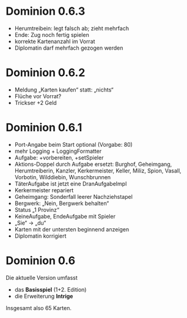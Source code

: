 # Dominion 0.6.3

* Herumtreibein: legt falsch ab; zieht mehrfach
* Ende: Zug noch fertig spielen
* korrekte Kartenanzahl im Vorrat
* Diplomatin darf mehrfach gezogen werden


# Dominion 0.6.2

* Meldung „Karten kaufen“ statt: „nichts“
* Flüche vor Vorrat?
* Trickser +2 Geld


# Dominion 0.6.1

* Port-Angabe beim Start optional (Vorgabe: 80)
* mehr Logging + LoggingFormatter
* Aufgabe: +vorbereiten, +setSpieler
* Aktions-Doppel durch Aufgabe ersetzt: Burghof, Geheimgang, Herumtreiberin, Kanzler, Kerkermeister, Keller, Miliz, Spion, Vasall, Vorbotin, Wilddiebin, Wunschbrunnen
* TäterAufgabe ist jetzt eine DranAufgabeImpl
* Kerkermeister repariert
* Geheimgang: Sonderfall leerer Nachziehstapel
* Bergwerk: „Nein, Bergwerk behalten“
* Status „1 Provinz“
* KeineAufgabe, EndeAufgabe mit Spieler
* „Sie“ -> „du“
* Karten mit der untersten beginnend anzeigen
* Diplomatin korrigiert


# Dominion 0.6

Die aktuelle Version umfasst
* das **Basisspiel** (1+2. Edition)
* die Erweiterung **Intrige**

Insgesamt also 65 Karten.